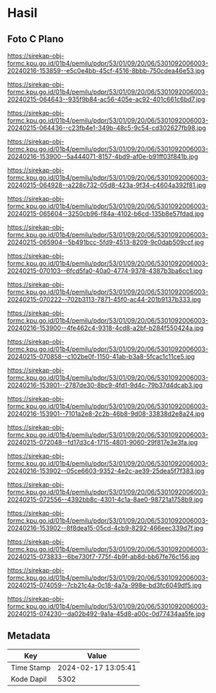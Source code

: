 # Hasil

## Foto C Plano

https://sirekap-obj-formc.kpu.go.id/01b4/pemilu/pdpr/53/01/09/20/06/5301092006003-20240216-153859--e5c0e4bb-45cf-4516-8bbb-750cdea46e53.jpg

https://sirekap-obj-formc.kpu.go.id/01b4/pemilu/pdpr/53/01/09/20/06/5301092006003-20240215-064643--935f9b84-ac56-405e-ac92-401c661c6bd7.jpg

https://sirekap-obj-formc.kpu.go.id/01b4/pemilu/pdpr/53/01/09/20/06/5301092006003-20240215-064436--c23fb4e1-349b-48c5-9c54-cd302627fb98.jpg

https://sirekap-obj-formc.kpu.go.id/01b4/pemilu/pdpr/53/01/09/20/06/5301092006003-20240216-153900--5a444071-8157-4bd9-af0e-b91ff03f841b.jpg

https://sirekap-obj-formc.kpu.go.id/01b4/pemilu/pdpr/53/01/09/20/06/5301092006003-20240215-064928--a228c732-05d8-423a-9f34-c4604a392f81.jpg

https://sirekap-obj-formc.kpu.go.id/01b4/pemilu/pdpr/53/01/09/20/06/5301092006003-20240215-065604--3250cb96-f84a-4102-b6cd-135b8e57fdad.jpg

https://sirekap-obj-formc.kpu.go.id/01b4/pemilu/pdpr/53/01/09/20/06/5301092006003-20240215-065904--5b491bcc-5fd9-4513-8209-9c0dab509ccf.jpg

https://sirekap-obj-formc.kpu.go.id/01b4/pemilu/pdpr/53/01/09/20/06/5301092006003-20240215-070103--6fcd5fa0-40a0-4774-9378-4387b3ba6cc1.jpg

https://sirekap-obj-formc.kpu.go.id/01b4/pemilu/pdpr/53/01/09/20/06/5301092006003-20240215-070222--702b3113-7871-45f0-ac44-201b9137b333.jpg

https://sirekap-obj-formc.kpu.go.id/01b4/pemilu/pdpr/53/01/09/20/06/5301092006003-20240216-153900--4fe462c4-9318-4cd8-a2bf-b284f550424a.jpg

https://sirekap-obj-formc.kpu.go.id/01b4/pemilu/pdpr/53/01/09/20/06/5301092006003-20240215-070858--c102be0f-1150-41ab-b3a8-5fcac1c11ce5.jpg

https://sirekap-obj-formc.kpu.go.id/01b4/pemilu/pdpr/53/01/09/20/06/5301092006003-20240216-153901--2787de30-8bc9-4fd1-9d4c-79b37d4dcab3.jpg

https://sirekap-obj-formc.kpu.go.id/01b4/pemilu/pdpr/53/01/09/20/06/5301092006003-20240216-153901--7101a2e8-2c2b-46b8-9d08-33838d2e8a24.jpg

https://sirekap-obj-formc.kpu.go.id/01b4/pemilu/pdpr/53/01/09/20/06/5301092006003-20240215-072048--fd17d3c4-1715-4801-9060-29f817e3e3fa.jpg

https://sirekap-obj-formc.kpu.go.id/01b4/pemilu/pdpr/53/01/09/20/06/5301092006003-20240216-153902--05ce6603-9352-4e2c-ae39-25dea5f7f383.jpg

https://sirekap-obj-formc.kpu.go.id/01b4/pemilu/pdpr/53/01/09/20/06/5301092006003-20240215-072556--4392bb8c-4301-4c1a-8ae0-98721a1758b9.jpg

https://sirekap-obj-formc.kpu.go.id/01b4/pemilu/pdpr/53/01/09/20/06/5301092006003-20240216-153902--8f8dea15-05cd-4cb9-8292-466eec339d7f.jpg

https://sirekap-obj-formc.kpu.go.id/01b4/pemilu/pdpr/53/01/09/20/06/5301092006003-20240215-073833--6be730f7-775f-4b9f-ab8d-bb67fe76c156.jpg

https://sirekap-obj-formc.kpu.go.id/01b4/pemilu/pdpr/53/01/09/20/06/5301092006003-20240215-074059--7cb21c4a-0c18-4a7a-998e-bd3fc6049df5.jpg

https://sirekap-obj-formc.kpu.go.id/01b4/pemilu/pdpr/53/01/09/20/06/5301092006003-20240215-074230--da02b492-9a1a-45d8-a00c-0d77434aa5fe.jpg


## Metadata

| Key        | Value               |
| ---------- | ------------------- |
| Time Stamp | 2024-02-17 13:05:41 |
| Kode Dapil | 5302                |



